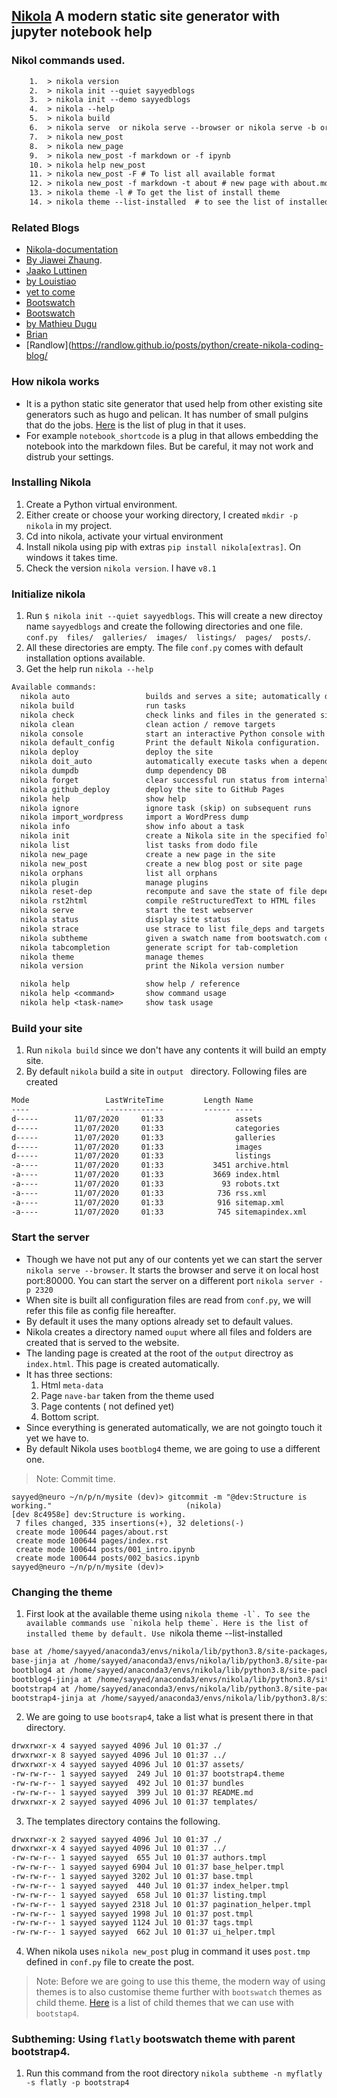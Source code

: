<!--
.. title: ReadMe
.. slug: Read-Me
.. date: 2020-07-10 02:36:27 UTC+01:00
.. tags: markdown, nikola
.. category: markdown
.. link: 
.. description: 
.. type: text
-->

## [Nikola](https://getnikola.com/getting-started.html) A modern static site generator with jupyter notebook help

### Nikol commands used.

```txt 
    1.  > nikola version
    2.  > nikola init --quiet sayyedblogs
    3.  > nikola init --demo sayyedblogs
    4.  > nikola --help
    5.  > nikola build
    6.  > nikola serve  or nikola serve --browser or nikola serve -b or nikola auto
    7.  > nikola new_post
    8.  > nikola new_page
    9.  > nikola new_post -f markdown or -f ipynb
    10. > nikola help new_post
    11. > nikola new_post -F # To list all available format
    12. > nikola new_post -f markdown -t about # new page with about.md created with tile set to about
    13. > nikola theme -l # To get the list of install theme
    14. > nikola theme --list-installed  # to see the list of installed theme
```

### Related Blogs

  + [Nikola-documentation](https://getnikola.com/handbook.html#jupyter-notebook)
  + [By Jiawei Zhaung](https://jiaweizhuang.github.io/blog/nikola-guide/).
  + [Jaako Luttinen](http://www.jaakkoluttinen.fi/blog/how-to-blog-with-jupyter-ipython-notebook-and-nikola/)
  + [by Louistiao](http://louistiao.me/posts/how-i-customized-my-nikola-powered-site/)
  + [ yet to come]()
  + [Bootswatch](https://bootswatch.com/)
  + [Bootswatch](https://bootswatch.com/)
  + [by Mathieu Dugu](https://www.brainsorting.dev/posts/create-a-blog-with-nikola/)
  + [Brian](http://groupbcl.ca/blog/posts/2019/static-site-generator-candidate-software-nikola/)
  + [Randlow](https://randlow.github.io/posts/python/create-nikola-coding-blog/



### How nikola works

- It is a python static site generator that used help from other existing site generators such as hugo and pelican. It has number of small pulgins that do the jobs. [Here](https://plugins.getnikola.com/) is the list of plug in that it uses.
- For example `notebook_shortcode` is a plug in that allows embedding the notebook into the markdown files. But be careful, it may not work and distrub your settings.


### Installing Nikola 

1. Create a Python virtual environment.
2. Either create or choose your working directory, I created `mkdir -p nikola` in my project.
3. Cd into nikola, activate your virtual environment 
4. Install nikola using pip with extras `pip install nikola[extras]`. On windows it takes time.
5. Check the version `nikola version`. I have `v8.1`

### Initialize nikola

1. Run `$ nikola init --quiet sayyedblogs`. This will create a new directoy name `sayyedblogs` and create the following directories and one file. `conf.py  files/  galleries/  images/  listings/  pages/  posts/`.
2. All these directories are empty. The file `conf.py` comes with default installation options available.
3. Get the help run `nikola --help`


```txt
Available commands:
  nikola auto                 builds and serves a site; automatically detects site changes, rebuilds, and optionally refreshes a browser
  nikola build                run tasks
  nikola check                check links and files in the generated site
  nikola clean                clean action / remove targets
  nikola console              start an interactive Python console with access to your site
  nikola default_config       Print the default Nikola configuration.
  nikola deploy               deploy the site
  nikola doit_auto            automatically execute tasks when a dependency changes
  nikola dumpdb               dump dependency DB
  nikola forget               clear successful run status from internal DB
  nikola github_deploy        deploy the site to GitHub Pages
  nikola help                 show help
  nikola ignore               ignore task (skip) on subsequent runs
  nikola import_wordpress     import a WordPress dump
  nikola info                 show info about a task
  nikola init                 create a Nikola site in the specified folder
  nikola list                 list tasks from dodo file
  nikola new_page             create a new page in the site
  nikola new_post             create a new blog post or site page
  nikola orphans              list all orphans
  nikola plugin               manage plugins
  nikola reset-dep            recompute and save the state of file dependencies without executing actions
  nikola rst2html             compile reStructuredText to HTML files
  nikola serve                start the test webserver
  nikola status               display site status
  nikola strace               use strace to list file_deps and targets
  nikola subtheme             given a swatch name from bootswatch.com or hackerthemes.com and a parent theme, creates a custom theme
  nikola tabcompletion        generate script for tab-completion
  nikola theme                manage themes
  nikola version              print the Nikola version number

  nikola help                 show help / reference
  nikola help <command>       show command usage
  nikola help <task-name>     show task usage
```


### Build your site

1. Run `nikola build` since we don't have any contents it will build an empty site.
2. By default `nikola` build a site in `output ` directory. Following files are created

```txt
Mode                 LastWriteTime         Length Name
----                 -------------         ------ ----
d-----        11/07/2020     01:33                assets
d-----        11/07/2020     01:33                categories
d-----        11/07/2020     01:33                galleries
d-----        11/07/2020     01:33                images
d-----        11/07/2020     01:33                listings
-a----        11/07/2020     01:33           3451 archive.html
-a----        11/07/2020     01:33           3669 index.html
-a----        11/07/2020     01:33             93 robots.txt
-a----        11/07/2020     01:33            736 rss.xml
-a----        11/07/2020     01:33            916 sitemap.xml
-a----        11/07/2020     01:33            745 sitemapindex.xml
```

### Start the server

- Though we have not put any of our contents yet we can start the server `nikola serve --browser`. It starts the browser and serve it on local host port:80000. You can start the server on a different port `nikola server -p 2320`
- When site is built all configuration files are read from `conf.py`, we will refer this file as config file hereafter.
- By default it uses the many options already set to default values.
- Nikola creates a directory named `ouput` where all files and folders are created that is served to the website.
- The landing page is created at the root of the `output` directroy as `index.html`. This page is created automatically.
- It has three sections:
  1. Html `meta-data`
  2. Page `nave-bar` taken from the theme used
  3. Page contents ( not defined yet)
  4. Bottom script.
- Since everything is generated automatically, we are not goingto touch it yet we have to.
- By default Nikola uses `bootblog4` theme, we are going to use a different one.

> Note: Commit time.

```git
sayyed@neuro ~/n/p/n/mysite (dev)> gitcommit -m "@dev:Structure is working."                              (nikola) 
[dev 8c4958e] dev:Structure is working.
 7 files changed, 335 insertions(+), 32 deletions(-)
 create mode 100644 pages/about.rst
 create mode 100644 pages/index.rst
 create mode 100644 posts/001_intro.ipynb
 create mode 100644 posts/002_basics.ipynb
sayyed@neuro ~/n/p/n/mysite (dev)>    
```

### Changing the theme

1. First look at the available theme using ``nikola theme -l`. To see the available commands use `nikola help theme`. Here is the list of installed theme by default. Use ``nikola theme --list-installed` `

```txt
base at /home/sayyed/anaconda3/envs/nikola/lib/python3.8/site-packages/nikola/data/themes/base
base-jinja at /home/sayyed/anaconda3/envs/nikola/lib/python3.8/site-packages/nikola/data/themes/base-jinja
bootblog4 at /home/sayyed/anaconda3/envs/nikola/lib/python3.8/site-packages/nikola/data/themes/bootblog4
bootblog4-jinja at /home/sayyed/anaconda3/envs/nikola/lib/python3.8/site-packages/nikola/data/themes/bootblog4-jinja
bootstrap4 at /home/sayyed/anaconda3/envs/nikola/lib/python3.8/site-packages/nikola/data/themes/bootstrap4
bootstrap4-jinja at /home/sayyed/anaconda3/envs/nikola/lib/python3.8/site-packages/nikola/data/themes/bootstrap4-jinja
```
2. We are going to use `bootsrap4`, take a list what is present there in that directory.

```txt
drwxrwxr-x 4 sayyed sayyed 4096 Jul 10 01:37 ./
drwxrwxr-x 8 sayyed sayyed 4096 Jul 10 01:37 ../
drwxrwxr-x 4 sayyed sayyed 4096 Jul 10 01:37 assets/
-rw-rw-r-- 1 sayyed sayyed  249 Jul 10 01:37 bootstrap4.theme
-rw-rw-r-- 1 sayyed sayyed  492 Jul 10 01:37 bundles
-rw-rw-r-- 1 sayyed sayyed  399 Jul 10 01:37 README.md
drwxrwxr-x 2 sayyed sayyed 4096 Jul 10 01:37 templates/
```
3. The templates directory contains the following.

```txt
drwxrwxr-x 2 sayyed sayyed 4096 Jul 10 01:37 ./
drwxrwxr-x 4 sayyed sayyed 4096 Jul 10 01:37 ../
-rw-rw-r-- 1 sayyed sayyed  655 Jul 10 01:37 authors.tmpl
-rw-rw-r-- 1 sayyed sayyed 6904 Jul 10 01:37 base_helper.tmpl
-rw-rw-r-- 1 sayyed sayyed 3202 Jul 10 01:37 base.tmpl
-rw-rw-r-- 1 sayyed sayyed  440 Jul 10 01:37 index_helper.tmpl
-rw-rw-r-- 1 sayyed sayyed  658 Jul 10 01:37 listing.tmpl
-rw-rw-r-- 1 sayyed sayyed 2318 Jul 10 01:37 pagination_helper.tmpl
-rw-rw-r-- 1 sayyed sayyed 1998 Jul 10 01:37 post.tmpl
-rw-rw-r-- 1 sayyed sayyed 1124 Jul 10 01:37 tags.tmpl
-rw-rw-r-- 1 sayyed sayyed  662 Jul 10 01:37 ui_helper.tmpl
```

4. When nikola uses `nikola new_post` plug in command it uses `post.tmp` defined in `conf.py` file to create the post.

> Note: Before we are going to use this theme, the modern way of using themes is to also customise theme further with `bootswatch` themes as child theme. [Here]() is a list of child themes that we can use with `bootstap4`.

### Subtheming: Using `flatly` bootswatch theme with parent bootstrap4.

1. Run this command from the root directory `nikola subtheme -n myflatly -s flatly -p bootstrap4`

